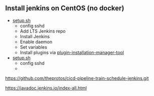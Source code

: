 ## Install jenkins on CentOS (no docker)

- [setup.sh](master/setup.sh)
  - config sshd
  - Add LTS Jenkins repo
  - Install Jenkins
  - Enable daemon
  - Set variables
  - Install plugins via [plugin-installation-manager-tool](https://github.com/jenkinsci/plugin-installation-manager-tool)
- [setup.sh](agent/setup.sh)
  - config sshd
  - 




https://github.com/theprotos/cicd-pipeline-train-schedule-jenkins.git

https://javadoc.jenkins.io/index-all.html